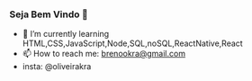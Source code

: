 ### Seja Bem Vindo 👋

- 🌱 I’m currently learning HTML,CSS,JavaScript,Node,SQL,noSQL,ReactNative,React
- 📫 How to reach me: brenookra@gmail.com
- insta: @oliveirakra
